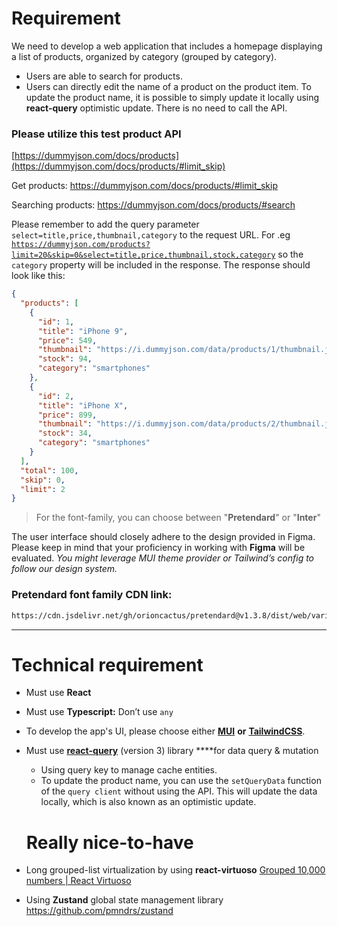 # **Requirement**

We need to develop a web application that includes a homepage displaying a list of products, organized by category (grouped by category).

- Users are able to search for products.
- Users can directly edit the name of a product on the product item.
  To update the product name, it is possible to simply update it locally using **react-query** optimistic update. There is no need to call the API.

### **Please utilize this test product API**

[https://dummyjson.com/docs/products](https://dummyjson.com/docs/products/#limit_skip)

Get products: https://dummyjson.com/docs/products/#limit_skip

Searching products: https://dummyjson.com/docs/products/#search

Please remember to add the query parameter `select=title,price,thumbnail,category` to the request URL. For .eg [`https://dummyjson.com/products?limit=20&skip=0&select=title,price,thumbnail,stock,category`](https://dummyjson.com/products?limit=20&skip=0&select=title,price,thumbnail,stock,category) so the `category` property will be included in the response. The response should look like this:

```json
{
  "products": [
    {
      "id": 1,
      "title": "iPhone 9",
      "price": 549,
      "thumbnail": "https://i.dummyjson.com/data/products/1/thumbnail.jpg",
      "stock": 94,
      "category": "smartphones"
    },
    {
      "id": 2,
      "title": "iPhone X",
      "price": 899,
      "thumbnail": "https://i.dummyjson.com/data/products/2/thumbnail.jpg",
      "stock": 34,
      "category": "smartphones"
    }
  ],
  "total": 100,
  "skip": 0,
  "limit": 2
}
```

> For the font-family, you can choose between "**Pretendard**" or "**Inter**"

The user interface should closely adhere to the design provided in Figma. Please keep in mind that your proficiency in working with **Figma** will be evaluated. _You might leverage MUI theme provider or Tailwind’s config to follow our design system._

### Pretendard font family CDN link:

```bash
https://cdn.jsdelivr.net/gh/orioncactus/pretendard@v1.3.8/dist/web/variable/pretendardvariable-dynamic-subset.css
```

---

# **Technical requirement**

- Must use **React**
- Must use **Typescript:** Don’t use `any`
- To develop the app's UI, please choose either **[MUI](https://mui.com/)** **or** **[TailwindCSS](https://tailwindcss.com/)**.
- Must use **[react-query](https://tanstack.com/query/v3/)** (version 3) library \*\*\*\*for data query & mutation

  - Using query key to manage cache entities.
  - To update the product name, you can use the `setQueryData` function of the `query client` without using the API. This will update the data locally, which is also known as an optimistic update.

  # Really nice-to-have

- Long grouped-list virtualization by using **react-virtuoso**
  [Grouped 10,000 numbers | React Virtuoso](https://virtuoso.dev/grouped-numbers/)
- Using **Zustand** global state management library
  https://github.com/pmndrs/zustand
